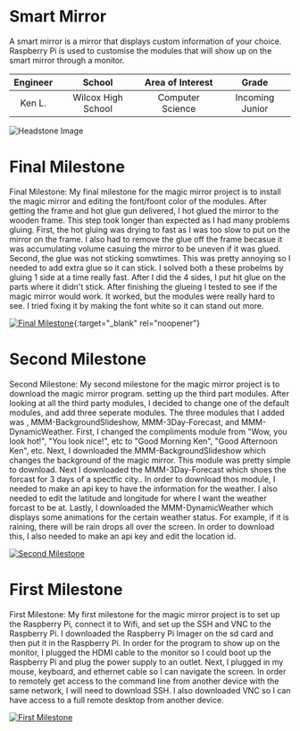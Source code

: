 ﻿# Smart Mirror
A smart mirror is a mirror that displays custom information of your choice. Raspberry Pi is used to customise the modules that will show up on the smart mirror through a monitor. 


| **Engineer** | **School** | **Area of Interest** | **Grade** |
|:--:|:--:|:--:|:--:|
| Ken L. | Wilcox High School | Computer Science | Incoming Junior

![Headstone Image](https://bluestampengineering.com/wp-content/uploads/2016/05/improve.jpg)
  
# Final Milestone
Final Milestone: My final milestone for the magic mirror project is to install the magic mirror and editing the font/foont color of the modules. After getting the frame and hot glue gun delivered, I hot glued the mirror to the wooden frame. This step took longer than expected as I had many problems gluing. First, the hot gluing was drying to fast as I was too slow to put on the mirror on the frame. I also had to remove the glue off the frame becasue it was accumulating volume casuing the mirror to be uneven if it was glued. Second, the glue was not sticking somwtimes. This was pretty annoying so I needed to add extra glue so it can stick. I solved both a these probelms by gluing 1 side at a time really fast. After I did the 4 sides, I put hit glue on the parts where it didn't stick. After finishing the glueing I tested to see if the magic mirror would work. It worked, but the modules were really hard to see. I tried fixing it by making the font white so it can stand out more. 

[![Final Milestone](https://res.cloudinary.com/marcomontalbano/image/upload/v1612573869/video_to_markdown/images/youtube--F7M7imOVGug-c05b58ac6eb4c4700831b2b3070cd403.jpg )](https://www.youtube.com/watch?v=F7M7imOVGug&feature=emb_logo "Final Milestone"){:target="_blank" rel="noopener"}

# Second Milestone
Second Milestone: My second milestone for the magic mirror project is to download the magic mirror program. setting up the third part modules. After looking at all the third party modules, I decided to change one of the default modules, and add three seperate modules. The three modules that I added was , MMM-BackgroundSlideshow, MMM-3Day-Forecast, and MMM-DynamicWeather. First, I changed the compliments module from "Wow, you look hot!", "You look nice!", etc to "Good Morning Ken", "Good Afternoon Ken", etc. Next, I downloaded the MMM-BackgroundSlideshow which changes the background of the magic mirror. This module was pretty simple to download. Next I downloaded the MMM-3Day-Forecast which shoes the forcast for 3 days of a spectfic city.. In order to download thos module, I needed to make an api key to have the information for the weather. I also needed to edit the latitude and longitude for where I want the weather forcast to be at. Lastly, I downloaded the MMM-DynamicWeather which displays some animations for the certain weather status. For example, if it is raining, there will be rain drops all over the screen. In order to download this, I also needed to make an api key and edit the location id.

[![Second Milestone](https://res.cloudinary.com/marcomontalbano/image/upload/v1625085480/video_to_markdown/images/youtube--zXp7nldh0Co-c05b58ac6eb4c4700831b2b3070cd403.jpg)](https://www.youtube.com/watch?v=zXp7nldh0Co&ab_channel=BlueStampEng "Second Milestone")
# First Milestone
First Milestone: My first milestone for the magic mirror project is to set up the Raspberry Pi, connect it to Wifi, and set up the SSH and VNC to the Raspberry Pi. I downloaded the Raspberry Pi Imager on the sd card and then put it in the Raspberry Pi. In order for the program to show up on the monitor, I plugged the HDMI cable to the monitor so I could boot up the Raspberry Pi and plug the power supply to an outlet. Next, I plugged in my mouse, keyboard, and ethernet cable so I can navigate the screen. In order to remotely get access to the command line from another device with the same network, I will need to download SSH. I also downloaded VNC so I can have access to a full remote desktop from another device.

[![First Milestone](https://res.cloudinary.com/marcomontalbano/image/upload/v1625085385/video_to_markdown/images/youtube--KeEngMRJlKo-c05b58ac6eb4c4700831b2b3070cd403.jpg)](https://www.youtube.com/watch?v=KeEngMRJlKo&ab_channel=BlueStampEng "First Milestone")
